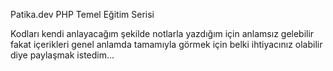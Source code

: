Patika.dev PHP Temel Eğitim Serisi

Kodları kendi anlayacağım şekilde notlarla yazdığım için anlamsız gelebilir fakat içerikleri genel anlamda tamamıyla görmek için belki ihtiyacınız olabilir diye paylaşmak istedim...
